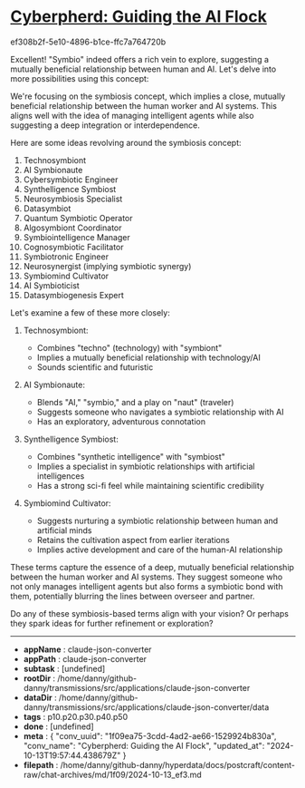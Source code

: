 # [Cyberpherd: Guiding the AI Flock](https://claude.ai/chat/1f09ea75-3cdd-4ad2-ae66-1529924b830a)

ef308b2f-5e10-4896-b1ce-ffc7a764720b

 Excellent! "Symbio" indeed offers a rich vein to explore, suggesting a mutually beneficial relationship between human and AI. Let's delve into more possibilities using this concept:

<antThinking>We're focusing on the symbiosis concept, which implies a close, mutually beneficial relationship between the human worker and AI systems. This aligns well with the idea of managing intelligent agents while also suggesting a deep integration or interdependence.</antThinking>

Here are some ideas revolving around the symbiosis concept:

1. Technosymbiont
2. AI Symbionaute
3. Cybersymbiotic Engineer
4. Synthelligence Symbiost
5. Neurosymbiosis Specialist
6. Datasymbiot
7. Quantum Symbiotic Operator
8. Algosymbiont Coordinator
9. Symbiointelligence Manager
10. Cognosymbiotic Facilitator
11. Symbiotronic Engineer
12. Neurosynergist (implying symbiotic synergy)
13. Symbiomind Cultivator
14. AI Symbioticist
15. Datasymbiogenesis Expert

Let's examine a few of these more closely:

1. Technosymbiont:
   - Combines "techno" (technology) with "symbiont"
   - Implies a mutually beneficial relationship with technology/AI
   - Sounds scientific and futuristic

2. AI Symbionaute:
   - Blends "AI," "symbio," and a play on "naut" (traveler)
   - Suggests someone who navigates a symbiotic relationship with AI
   - Has an exploratory, adventurous connotation

3. Synthelligence Symbiost:
   - Combines "synthetic intelligence" with "symbiost"
   - Implies a specialist in symbiotic relationships with artificial intelligences
   - Has a strong sci-fi feel while maintaining scientific credibility

4. Symbiomind Cultivator:
   - Suggests nurturing a symbiotic relationship between human and artificial minds
   - Retains the cultivation aspect from earlier iterations
   - Implies active development and care of the human-AI relationship

These terms capture the essence of a deep, mutually beneficial relationship between the human worker and AI systems. They suggest someone who not only manages intelligent agents but also forms a symbiotic bond with them, potentially blurring the lines between overseer and partner.

Do any of these symbiosis-based terms align with your vision? Or perhaps they spark ideas for further refinement or exploration?

---

* **appName** : claude-json-converter
* **appPath** : claude-json-converter
* **subtask** : [undefined]
* **rootDir** : /home/danny/github-danny/transmissions/src/applications/claude-json-converter
* **dataDir** : /home/danny/github-danny/transmissions/src/applications/claude-json-converter/data
* **tags** : p10.p20.p30.p40.p50
* **done** : [undefined]
* **meta** : {
  "conv_uuid": "1f09ea75-3cdd-4ad2-ae66-1529924b830a",
  "conv_name": "Cyberpherd: Guiding the AI Flock",
  "updated_at": "2024-10-13T19:57:44.438679Z"
}
* **filepath** : /home/danny/github-danny/hyperdata/docs/postcraft/content-raw/chat-archives/md/1f09/2024-10-13_ef3.md
